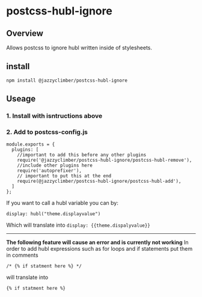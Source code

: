 # postcss-hubl-ignore

## Overview

Allows postcss to ignore hubl written inside of stylesheets.

## install 

`npm install @jazzyclimber/postcss-hubl-ignore`

## Useage
### 1. Install with isntructions above
### 2. Add to postcss-config.js
```
module.exports = {
  plugins: [
    //important to add this before any other plugins
    require('@jazzyclimber/postcss-hubl-ignore/postcss-hubl-remove'),
    //include other plugins here
    require('autoprefixer'),
    // important to put this at the end
    require(@jazzyclimber/postcss-hubl-ignore/postcss-hubl-add'),
  ]
};
```

If you want to call a hubl variable you can by:

`display: hubl("theme.displayvalue")`

Which will translate into 
`display: {{theme.dispalyvalue}}`

---

**The following feature will cause an error and is currently not working**
In order to add hubl expressions such as for loops and if statements put them in comments

`/* {% if statment here %} */`

will translate into 

`{% if statment here %}`

